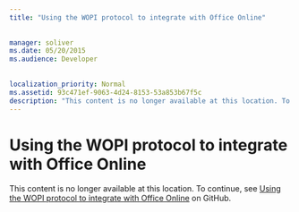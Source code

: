 ```yaml
---
title: "Using the WOPI protocol to integrate with Office Online"
 
 
manager: soliver
ms.date: 05/20/2015
ms.audience: Developer
 
 
localization_priority: Normal
ms.assetid: 93c471ef-9063-4d24-8153-53a853b67f5c
description: "This content is no longer available at this location. To continue, see Using the WOPI protocol to integrate with Office Online on GitHub."
---
```


# Using the WOPI protocol to integrate with Office Online

This content is no longer available at this location. To continue, see [Using the WOPI protocol to integrate with Office Online](https://wopi.readthedocs.org/en/latest/intro.html) on GitHub. 
  

